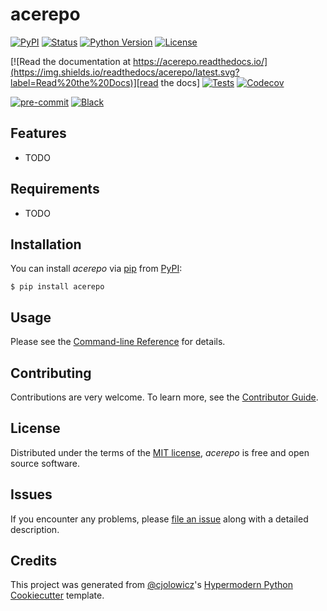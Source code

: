 # acerepo

[![PyPI](https://img.shields.io/pypi/v/acerepo.svg)][pypi_]
[![Status](https://img.shields.io/pypi/status/acerepo.svg)][status]
[![Python Version](https://img.shields.io/pypi/pyversions/acerepo)][python version]
[![License](https://img.shields.io/pypi/l/acerepo)][license]

[![Read the documentation at https://acerepo.readthedocs.io/](https://img.shields.io/readthedocs/acerepo/latest.svg?label=Read%20the%20Docs)][read the docs]
[![Tests](https://github.com/maximlt/acerepo/workflows/Tests/badge.svg)][tests]
[![Codecov](https://codecov.io/gh/maximlt/acerepo/branch/main/graph/badge.svg)][codecov]

[![pre-commit](https://img.shields.io/badge/pre--commit-enabled-brightgreen?logo=pre-commit&logoColor=white)][pre-commit]
[![Black](https://img.shields.io/badge/code%20style-black-000000.svg)][black]

[pypi_]: https://pypi.org/project/acerepo/
[status]: https://pypi.org/project/acerepo/
[python version]: https://pypi.org/project/acerepo
[read the docs]: https://acerepo.readthedocs.io/
[tests]: https://github.com/maximlt/acerepo/actions?workflow=Tests
[codecov]: https://app.codecov.io/gh/maximlt/acerepo
[pre-commit]: https://github.com/pre-commit/pre-commit
[black]: https://github.com/psf/black

## Features

- TODO

## Requirements

- TODO

## Installation

You can install _acerepo_ via [pip] from [PyPI]:

```console
$ pip install acerepo
```

## Usage

Please see the [Command-line Reference] for details.

## Contributing

Contributions are very welcome.
To learn more, see the [Contributor Guide].

## License

Distributed under the terms of the [MIT license][license],
_acerepo_ is free and open source software.

## Issues

If you encounter any problems,
please [file an issue] along with a detailed description.

## Credits

This project was generated from [@cjolowicz]'s [Hypermodern Python Cookiecutter] template.

[@cjolowicz]: https://github.com/cjolowicz
[pypi]: https://pypi.org/
[hypermodern python cookiecutter]: https://github.com/cjolowicz/cookiecutter-hypermodern-python
[file an issue]: https://github.com/maximlt/acerepo/issues
[pip]: https://pip.pypa.io/

<!-- github-only -->

[license]: https://github.com/maximlt/acerepo/blob/main/LICENSE
[contributor guide]: https://github.com/maximlt/acerepo/blob/main/CONTRIBUTING.md
[command-line reference]: https://acerepo.readthedocs.io/en/latest/usage.html
